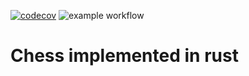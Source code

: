 [![codecov](https://codecov.io/gh/J4m3s00/chust/graph/badge.svg?token=YIC9VPF4XZ)](https://codecov.io/gh/J4m3s00/chust)
![example workflow](https://github.com/github/chust/actions/workflows/rust.yml/badge.svg)

# Chess implemented in rust